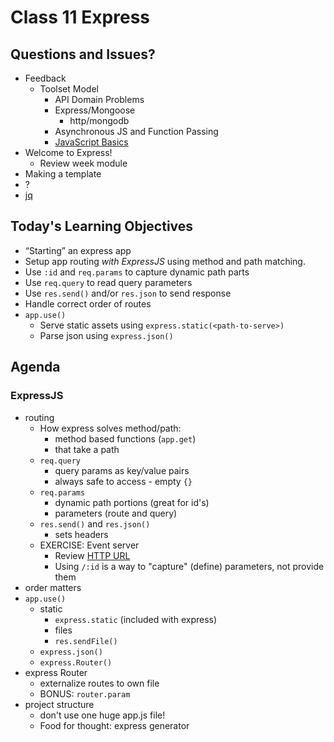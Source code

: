 # Class 11 Express

## Questions and Issues?

* Feedback
	* Toolset Model
		* API Domain Problems
		* Express/Mongoose
			* http/mongodb
		* Asynchronous JS and Function Passing
		* [JavaScript Basics](https://github.com/alchemycodelab/javascript-career-track-prerequisites)
* Welcome to Express!
	* Review week module
* Making a template
* ?
* [jq](https://stedolan.github.io/jq/)

## Today's Learning Objectives

* “Starting” an express app
* Setup app routing _with ExpressJS_ using method and path matching.
* Use `:id` and `req.params` to capture dynamic path parts
* Use `req.query` to read query parameters
* Use `res.send()` and/or `res.json` to send response
* Handle correct order of routes
* `app.use()`
	* Serve static assets using `express.static(<path-to-serve>)`
	* Parse json using `express.json()`

## Agenda

### ExpressJS

* routing
	* How express solves method/path:
		* method based functions (`app.get`)
		* that take a path
	* `req.query` 
		* query params as key/value pairs
		* always safe to access - empty `{}`
	* `req.params`
		* dynamic path portions (great for id's)
		* parameters (route and query)
	* `res.send()` and `res.json()`
		* sets headers
	* EXERCISE: Event server
		* Review [HTTP URL](http://bl.ocks.org/abernier/3070589)
		* Using `/:id` is a way to "capture" (define) parameters, not provide them
* order matters
* `app.use()`
	* static
		* `express.static` (included with express)
		* files
		* `res.sendFile()`
	* `express.json()`
	* `express.Router()`
* express Router
	* externalize routes to own file
	* BONUS: `router.param`
* project structure
	* don't use one huge app.js file!
	* Food for thought: express generator
